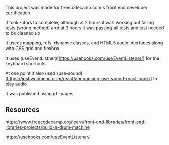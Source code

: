This project was made for freecodecamp.com's front end developer certification

It took ~4hrs to complete, although at 2 hours it was working but failing tests (wrong method) and at 3 hours it was passing all tests and just needed to be cleaned up

It usees mapping, refs, dynamic classes, and HTML5 audio interfaces along with CSS grid and flexbox

It uses (useEventListner)[https://usehooks.com/useEventListener/] for the keyboard shortcuts

At one point it also used (use-sound)[https://joshwcomeau.com/react/announcing-use-sound-react-hook/] to play audio

It was published using gh-pages


## Resources

https://www.freecodecamp.org/learn/front-end-libraries/front-end-libraries-projects/build-a-drum-machine

https://usehooks.com/useEventListener/


